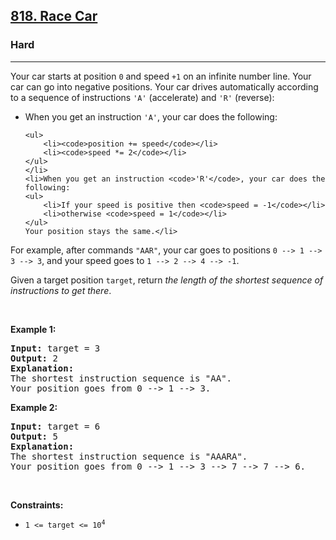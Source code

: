 <h2><a href="https://leetcode.com/problems/race-car/">818. Race Car</a></h2><h3>Hard</h3><hr><div><p>Your car starts at position <code>0</code> and speed <code>+1</code> on an infinite number line. Your car can go into negative positions. Your car drives automatically according to a sequence of instructions <code>'A'</code> (accelerate) and <code>'R'</code> (reverse):</p>

<ul>
	<li>When you get an instruction <code>'A'</code>, your car does the following:

	<ul>
		<li><code>position += speed</code></li>
		<li><code>speed *= 2</code></li>
	</ul>
	</li>
	<li>When you get an instruction <code>'R'</code>, your car does the following:
	<ul>
		<li>If your speed is positive then <code>speed = -1</code></li>
		<li>otherwise <code>speed = 1</code></li>
	</ul>
	Your position stays the same.</li>
</ul>

<p>For example, after commands <code>"AAR"</code>, your car goes to positions <code>0 --&gt; 1 --&gt; 3 --&gt; 3</code>, and your speed goes to <code>1 --&gt; 2 --&gt; 4 --&gt; -1</code>.</p>

<p>Given a target position <code>target</code>, return <em>the length of the shortest sequence of instructions to get there</em>.</p>

<p>&nbsp;</p>
<p><strong class="example">Example 1:</strong></p>

<pre style="position: relative;"><strong>Input:</strong> target = 3
<strong>Output:</strong> 2
<strong>Explanation:</strong> 
The shortest instruction sequence is "AA".
Your position goes from 0 --&gt; 1 --&gt; 3.
<div class="open_grepper_editor" title="Edit &amp; Save To Grepper"></div></pre>

<p><strong class="example">Example 2:</strong></p>

<pre style="position: relative;"><strong>Input:</strong> target = 6
<strong>Output:</strong> 5
<strong>Explanation:</strong> 
The shortest instruction sequence is "AAARA".
Your position goes from 0 --&gt; 1 --&gt; 3 --&gt; 7 --&gt; 7 --&gt; 6.
<div class="open_grepper_editor" title="Edit &amp; Save To Grepper"></div></pre>

<p>&nbsp;</p>
<p><strong>Constraints:</strong></p>

<ul>
	<li><code>1 &lt;= target &lt;= 10<sup>4</sup></code></li>
</ul>
</div>